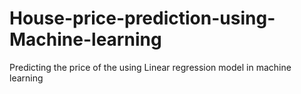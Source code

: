 # House-price-prediction-using-Machine-learning
Predicting the price of the using Linear regression model in machine learning
